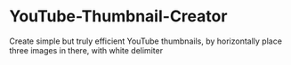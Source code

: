 # YouTube-Thumbnail-Creator
Create simple but truly efficient YouTube thumbnails, by horizontally place three images in there, with white delimiter
